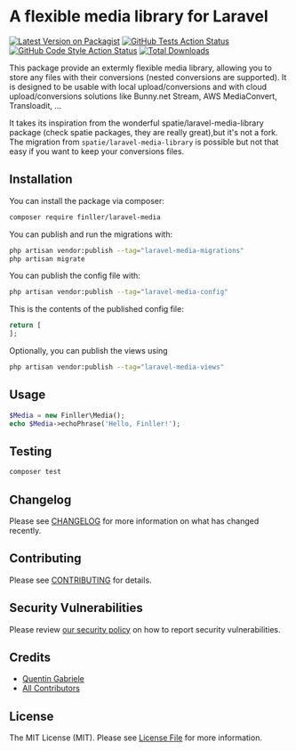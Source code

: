 # A flexible media library for Laravel

[![Latest Version on Packagist](https://img.shields.io/packagist/v/finller/laravel-media.svg?style=flat-square)](https://packagist.org/packages/finller/laravel-media)
[![GitHub Tests Action Status](https://img.shields.io/github/actions/workflow/status/finller/laravel-media/run-tests.yml?branch=main&label=tests&style=flat-square)](https://github.com/finller/laravel-media/actions?query=workflow%3Arun-tests+branch%3Amain)
[![GitHub Code Style Action Status](https://img.shields.io/github/actions/workflow/status/finller/laravel-media/fix-php-code-style-issues.yml?branch=main&label=code%20style&style=flat-square)](https://github.com/finller/laravel-media/actions?query=workflow%3A"Fix+PHP+code+style+issues"+branch%3Amain)
[![Total Downloads](https://img.shields.io/packagist/dt/finller/laravel-media.svg?style=flat-square)](https://packagist.org/packages/finller/laravel-media)

This package provide an extermly flexible media library, allowing you to store any files with their conversions (nested conversions are supported).
It is designed to be usable with local upload/conversions and with cloud upload/conversions solutions like Bunny.net Stream, AWS MediaConvert, Transloadit, ...

It takes its inspiration from the wonderful spatie/laravel-media-library package (check spatie packages, they are really great),but it's not a fork. The migration from `spatie/laravel-media-library` is possible but not that easy if you want to keep your conversions files.

## Installation

You can install the package via composer:

```bash
composer require finller/laravel-media
```

You can publish and run the migrations with:

```bash
php artisan vendor:publish --tag="laravel-media-migrations"
php artisan migrate
```

You can publish the config file with:

```bash
php artisan vendor:publish --tag="laravel-media-config"
```

This is the contents of the published config file:

```php
return [
];
```

Optionally, you can publish the views using

```bash
php artisan vendor:publish --tag="laravel-media-views"
```

## Usage

```php
$Media = new Finller\Media();
echo $Media->echoPhrase('Hello, Finller!');
```

## Testing

```bash
composer test
```

## Changelog

Please see [CHANGELOG](CHANGELOG.md) for more information on what has changed recently.

## Contributing

Please see [CONTRIBUTING](CONTRIBUTING.md) for details.

## Security Vulnerabilities

Please review [our security policy](../../security/policy) on how to report security vulnerabilities.

## Credits

-   [Quentin Gabriele](https://github.com/finller)
-   [All Contributors](../../contributors)

## License

The MIT License (MIT). Please see [License File](LICENSE.md) for more information.
